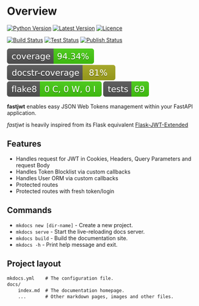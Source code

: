 # Overview

<a href="https://github.com/ocarinow/fastjwt" alt="Python"><img src="https://img.shields.io/pypi/pyversions/fastjwt" alt="Python Version" /></a>
<a href="https://github.com/ocarinow/fastjwt/releases" alt="Releases"><img src="https://img.shields.io/github/v/release/ocarinow/fastjwt" alt="Latest Version" /></a>
<a href="https://github.com/ocarinow/fastjwt/blob/main/LICENSE" alt="Licence"><img src="https://img.shields.io/github/license/ocarinow/fastjwt" alt="Licence" /></a>

<a href="https://github.com/ocarinow/fastjwt/actions" alt="Build Status"><img src="https://github.com/ocarinow/fastjwt/actions/workflows/python-release.yaml/badge.svg" alt="Build Status" /></a>
<a href="https://github.com/ocarinow/fastjwt/actions" alt="Test Status"><img src="https://github.com/ocarinow/fastjwt/actions/workflows/python-test.yaml/badge.svg" alt="Test Status" /></a>
<a href="https://github.com/ocarinow/fastjwt/actions" alt="Publish Status"><img src="https://github.com/ocarinow/fastjwt/actions/workflows/python-publish.yaml/badge.svg" alt="Publish Status" /></a>

<a href="https://github.com/ocarinow/fastjwt/actions" alt="Publish Status"><img src="https://raw.githubusercontent.com/ocarinow/fastjwt/dev/reports/coverage-badge.svg" alt="Coverage" /></a>
<a href="https://github.com/ocarinow/fastjwt/actions" alt="Publish Status"><img src="https://raw.githubusercontent.com/ocarinow/fastjwt/dev/reports/docstr-badge.svg" alt="Docstring" /></a>
<a href="https://github.com/ocarinow/fastjwt/actions" alt="Publish Status"><img src="https://raw.githubusercontent.com/ocarinow/fastjwt/dev/reports/flake8-badge.svg" alt="Flake8" /></a>
<a href="https://github.com/ocarinow/fastjwt/actions" alt="Publish Status"><img src="https://raw.githubusercontent.com/ocarinow/fastjwt/dev/reports/tests-badge.svg" alt="Tests" /></a>

**fastjwt** enables easy JSON Web Tokens management within your FastAPI application.

_fastjwt_ is heavily inspired from its Flask equivalent [Flask-JWT-Extended](https://flask-jwt-extended.readthedocs.io/en/stable/)

## Features

- Handles request for JWT in Cookies, Headers, Query Parameters and request Body
- Handles Token Blocklist via custom callbacks
- Handles User ORM via custom callbacks
- Protected routes
- Protected routes with fresh token/login

## Commands

- `mkdocs new [dir-name]` - Create a new project.
- `mkdocs serve` - Start the live-reloading docs server.
- `mkdocs build` - Build the documentation site.
- `mkdocs -h` - Print help message and exit.

## Project layout

    mkdocs.yml    # The configuration file.
    docs/
        index.md  # The documentation homepage.
        ...       # Other markdown pages, images and other files.
